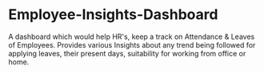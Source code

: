 # Employee-Insights-Dashboard
A dashboard which would help HR's, keep a track on Attendance & Leaves of Employees.
Provides various Insights about any trend being followed for applying leaves, their present days, suitability for working from office or home. 
